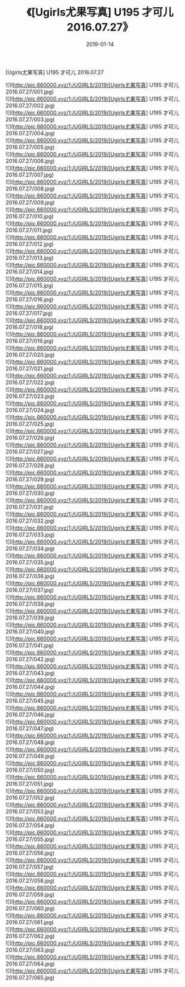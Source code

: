 ﻿---
layout: post
title:  《[Ugirls尤果写真] U195 才可儿 2016.07.27》
date:   2019-01-14
img: http://pic.660000.xyz/1:/UGIRLS/2019/[Ugirls尤果写真] U195 才可儿 2016.07.27/000.jpg
categories: [美女, 清纯, 唯美]
---

[Ugirls尤果写真] U195 才可儿 2016.07.27

 ![](http://pic.660000.xyz/1:/UGIRLS/2019/[Ugirls尤果写真] U195 才可儿 2016.07.27/001.jpg) <br>![](http://pic.660000.xyz/1:/UGIRLS/2019/[Ugirls尤果写真] U195 才可儿 2016.07.27/002.jpg) <br>![](http://pic.660000.xyz/1:/UGIRLS/2019/[Ugirls尤果写真] U195 才可儿 2016.07.27/003.jpg) <br>![](http://pic.660000.xyz/1:/UGIRLS/2019/[Ugirls尤果写真] U195 才可儿 2016.07.27/004.jpg) <br>![](http://pic.660000.xyz/1:/UGIRLS/2019/[Ugirls尤果写真] U195 才可儿 2016.07.27/005.jpg) <br>![](http://pic.660000.xyz/1:/UGIRLS/2019/[Ugirls尤果写真] U195 才可儿 2016.07.27/006.jpg) <br>![](http://pic.660000.xyz/1:/UGIRLS/2019/[Ugirls尤果写真] U195 才可儿 2016.07.27/007.jpg) <br>![](http://pic.660000.xyz/1:/UGIRLS/2019/[Ugirls尤果写真] U195 才可儿 2016.07.27/008.jpg) <br>![](http://pic.660000.xyz/1:/UGIRLS/2019/[Ugirls尤果写真] U195 才可儿 2016.07.27/009.jpg) <br>![](http://pic.660000.xyz/1:/UGIRLS/2019/[Ugirls尤果写真] U195 才可儿 2016.07.27/010.jpg) <br>![](http://pic.660000.xyz/1:/UGIRLS/2019/[Ugirls尤果写真] U195 才可儿 2016.07.27/011.jpg) <br>![](http://pic.660000.xyz/1:/UGIRLS/2019/[Ugirls尤果写真] U195 才可儿 2016.07.27/012.jpg) <br>![](http://pic.660000.xyz/1:/UGIRLS/2019/[Ugirls尤果写真] U195 才可儿 2016.07.27/013.jpg) <br>![](http://pic.660000.xyz/1:/UGIRLS/2019/[Ugirls尤果写真] U195 才可儿 2016.07.27/014.jpg) <br>![](http://pic.660000.xyz/1:/UGIRLS/2019/[Ugirls尤果写真] U195 才可儿 2016.07.27/015.jpg) <br>![](http://pic.660000.xyz/1:/UGIRLS/2019/[Ugirls尤果写真] U195 才可儿 2016.07.27/016.jpg) <br>![](http://pic.660000.xyz/1:/UGIRLS/2019/[Ugirls尤果写真] U195 才可儿 2016.07.27/017.jpg) <br>![](http://pic.660000.xyz/1:/UGIRLS/2019/[Ugirls尤果写真] U195 才可儿 2016.07.27/018.jpg) <br>![](http://pic.660000.xyz/1:/UGIRLS/2019/[Ugirls尤果写真] U195 才可儿 2016.07.27/019.jpg) <br>![](http://pic.660000.xyz/1:/UGIRLS/2019/[Ugirls尤果写真] U195 才可儿 2016.07.27/020.jpg) <br>![](http://pic.660000.xyz/1:/UGIRLS/2019/[Ugirls尤果写真] U195 才可儿 2016.07.27/021.jpg) <br>![](http://pic.660000.xyz/1:/UGIRLS/2019/[Ugirls尤果写真] U195 才可儿 2016.07.27/022.jpg) <br>![](http://pic.660000.xyz/1:/UGIRLS/2019/[Ugirls尤果写真] U195 才可儿 2016.07.27/023.jpg) <br>![](http://pic.660000.xyz/1:/UGIRLS/2019/[Ugirls尤果写真] U195 才可儿 2016.07.27/024.jpg) <br>![](http://pic.660000.xyz/1:/UGIRLS/2019/[Ugirls尤果写真] U195 才可儿 2016.07.27/025.jpg) <br>![](http://pic.660000.xyz/1:/UGIRLS/2019/[Ugirls尤果写真] U195 才可儿 2016.07.27/026.jpg) <br>![](http://pic.660000.xyz/1:/UGIRLS/2019/[Ugirls尤果写真] U195 才可儿 2016.07.27/027.jpg) <br>![](http://pic.660000.xyz/1:/UGIRLS/2019/[Ugirls尤果写真] U195 才可儿 2016.07.27/028.jpg) <br>![](http://pic.660000.xyz/1:/UGIRLS/2019/[Ugirls尤果写真] U195 才可儿 2016.07.27/029.jpg) <br>![](http://pic.660000.xyz/1:/UGIRLS/2019/[Ugirls尤果写真] U195 才可儿 2016.07.27/030.jpg) <br>![](http://pic.660000.xyz/1:/UGIRLS/2019/[Ugirls尤果写真] U195 才可儿 2016.07.27/031.jpg) <br>![](http://pic.660000.xyz/1:/UGIRLS/2019/[Ugirls尤果写真] U195 才可儿 2016.07.27/032.jpg) <br>![](http://pic.660000.xyz/1:/UGIRLS/2019/[Ugirls尤果写真] U195 才可儿 2016.07.27/033.jpg) <br>![](http://pic.660000.xyz/1:/UGIRLS/2019/[Ugirls尤果写真] U195 才可儿 2016.07.27/034.jpg) <br>![](http://pic.660000.xyz/1:/UGIRLS/2019/[Ugirls尤果写真] U195 才可儿 2016.07.27/035.jpg) <br>![](http://pic.660000.xyz/1:/UGIRLS/2019/[Ugirls尤果写真] U195 才可儿 2016.07.27/036.jpg) <br>![](http://pic.660000.xyz/1:/UGIRLS/2019/[Ugirls尤果写真] U195 才可儿 2016.07.27/037.jpg) <br>![](http://pic.660000.xyz/1:/UGIRLS/2019/[Ugirls尤果写真] U195 才可儿 2016.07.27/038.jpg) <br>![](http://pic.660000.xyz/1:/UGIRLS/2019/[Ugirls尤果写真] U195 才可儿 2016.07.27/039.jpg) <br>![](http://pic.660000.xyz/1:/UGIRLS/2019/[Ugirls尤果写真] U195 才可儿 2016.07.27/040.jpg) <br>![](http://pic.660000.xyz/1:/UGIRLS/2019/[Ugirls尤果写真] U195 才可儿 2016.07.27/041.jpg) <br>![](http://pic.660000.xyz/1:/UGIRLS/2019/[Ugirls尤果写真] U195 才可儿 2016.07.27/042.jpg) <br>![](http://pic.660000.xyz/1:/UGIRLS/2019/[Ugirls尤果写真] U195 才可儿 2016.07.27/043.jpg) <br>![](http://pic.660000.xyz/1:/UGIRLS/2019/[Ugirls尤果写真] U195 才可儿 2016.07.27/044.jpg) <br>![](http://pic.660000.xyz/1:/UGIRLS/2019/[Ugirls尤果写真] U195 才可儿 2016.07.27/045.jpg) <br>![](http://pic.660000.xyz/1:/UGIRLS/2019/[Ugirls尤果写真] U195 才可儿 2016.07.27/046.jpg) <br>![](http://pic.660000.xyz/1:/UGIRLS/2019/[Ugirls尤果写真] U195 才可儿 2016.07.27/047.jpg) <br>![](http://pic.660000.xyz/1:/UGIRLS/2019/[Ugirls尤果写真] U195 才可儿 2016.07.27/048.jpg) <br>![](http://pic.660000.xyz/1:/UGIRLS/2019/[Ugirls尤果写真] U195 才可儿 2016.07.27/049.jpg) <br>![](http://pic.660000.xyz/1:/UGIRLS/2019/[Ugirls尤果写真] U195 才可儿 2016.07.27/050.jpg) <br>![](http://pic.660000.xyz/1:/UGIRLS/2019/[Ugirls尤果写真] U195 才可儿 2016.07.27/051.jpg) <br>![](http://pic.660000.xyz/1:/UGIRLS/2019/[Ugirls尤果写真] U195 才可儿 2016.07.27/052.jpg) <br>![](http://pic.660000.xyz/1:/UGIRLS/2019/[Ugirls尤果写真] U195 才可儿 2016.07.27/053.jpg) <br>![](http://pic.660000.xyz/1:/UGIRLS/2019/[Ugirls尤果写真] U195 才可儿 2016.07.27/054.jpg) <br>![](http://pic.660000.xyz/1:/UGIRLS/2019/[Ugirls尤果写真] U195 才可儿 2016.07.27/055.jpg) <br>![](http://pic.660000.xyz/1:/UGIRLS/2019/[Ugirls尤果写真] U195 才可儿 2016.07.27/056.jpg) <br>![](http://pic.660000.xyz/1:/UGIRLS/2019/[Ugirls尤果写真] U195 才可儿 2016.07.27/057.jpg) <br>![](http://pic.660000.xyz/1:/UGIRLS/2019/[Ugirls尤果写真] U195 才可儿 2016.07.27/058.jpg) <br>![](http://pic.660000.xyz/1:/UGIRLS/2019/[Ugirls尤果写真] U195 才可儿 2016.07.27/059.jpg) <br>![](http://pic.660000.xyz/1:/UGIRLS/2019/[Ugirls尤果写真] U195 才可儿 2016.07.27/060.jpg) <br>![](http://pic.660000.xyz/1:/UGIRLS/2019/[Ugirls尤果写真] U195 才可儿 2016.07.27/061.jpg) <br>![](http://pic.660000.xyz/1:/UGIRLS/2019/[Ugirls尤果写真] U195 才可儿 2016.07.27/062.jpg) <br>![](http://pic.660000.xyz/1:/UGIRLS/2019/[Ugirls尤果写真] U195 才可儿 2016.07.27/063.jpg) <br>![](http://pic.660000.xyz/1:/UGIRLS/2019/[Ugirls尤果写真] U195 才可儿 2016.07.27/064.jpg) <br>![](http://pic.660000.xyz/1:/UGIRLS/2019/[Ugirls尤果写真] U195 才可儿 2016.07.27/065.jpg) <br>